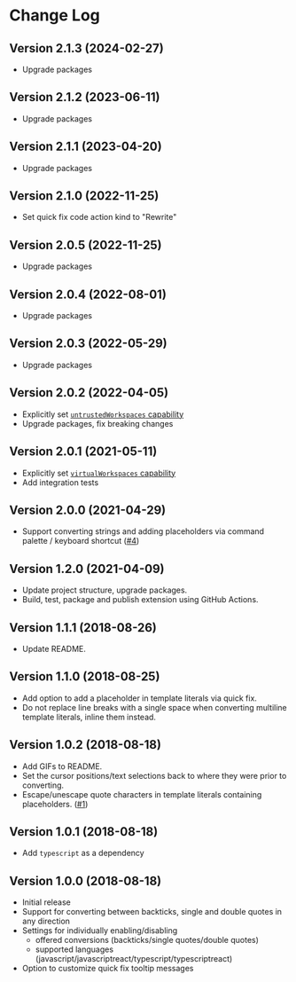 # Change Log
## Version 2.1.3 (2024-02-27)
- Upgrade packages

## Version 2.1.2 (2023-06-11)
- Upgrade packages

## Version 2.1.1 (2023-04-20)
- Upgrade packages

## Version 2.1.0 (2022-11-25)
- Set quick fix code action kind to "Rewrite"

## Version 2.0.5 (2022-11-25)
- Upgrade packages

## Version 2.0.4 (2022-08-01)
- Upgrade packages

## Version 2.0.3 (2022-05-29)
- Upgrade packages

## Version 2.0.2 (2022-04-05)
- Explicitly set [`untrustedWorkspaces` capability][u_1.56_1]
- Upgrade packages, fix breaking changes

## Version 2.0.1 (2021-05-11)
- Explicitly set [`virtualWorkspaces` capability][u_1.56_1]
- Add integration tests

## Version 2.0.0 (2021-04-29)
- Support converting strings and adding placeholders via command palette / keyboard shortcut ([#4][i4])

## Version 1.2.0 (2021-04-09)
- Update project structure, upgrade packages.
- Build, test, package and publish extension using GitHub Actions.

## Version 1.1.1 (2018-08-26)
- Update README.

## Version 1.1.0 (2018-08-25)
- Add option to add a placeholder in template literals via quick fix.
- Do not replace line breaks with a single space when converting multiline template literals, inline them instead.

## Version 1.0.2 (2018-08-18)
- Add GIFs to README.
- Set the cursor positions/text selections back to where they were prior to converting.
- Escape/unescape quote characters in template literals containing placeholders. ([#1][i1])

## Version 1.0.1 (2018-08-18)
- Add `typescript` as a dependency

## Version 1.0.0 (2018-08-18)
- Initial release
- Support for converting between backticks, single and double quotes in any direction
- Settings for individually enabling/disabling
  - offered conversions (backticks/single quotes/double quotes)
  - supported languages (javascript/javascriptreact/typescript/typescriptreact)
- Option to customize quick fix tooltip messages



[i1]: https://github.com/adiessl/vscode-backtix/issues/1
[i4]: https://github.com/adiessl/vscode-backtix/issues/4

[u_1.56_1]: https://code.visualstudio.com/updates/v1_56#_define-whether-your-extension-supports-a-virtual-workspace
[u_1.56_2]: https://code.visualstudio.com/updates/v1_56#_workspace-trust-extension-api
